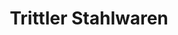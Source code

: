 ---
title: "Trittler Stahlwaren"
url: /esslingen-am-neckar/trittler-stahlwaren/
shop: Eisenwaren
---